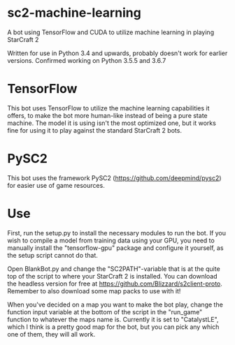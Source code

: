 # sc2-machine-learning
A bot using TensorFlow and CUDA to utilize machine learning in playing StarCraft 2


Written for use in Python 3.4 and upwards, probably doesn't work for earlier versions. 
Confirmed working on Python 3.5.5 and 3.6.7

# TensorFlow
This bot uses TensorFlow to utilize the machine learning capabilities it offers, to make the bot more human-like instead of being a pure state machine. The model it is using isn't the most optimized one, but it works fine for using it to play against the standard StarCraft 2 bots.

# PySC2
This bot uses the framework PySC2 (https://github.com/deepmind/pysc2) for easier use of game resources.

# Use
First, run the setup.py to install the necessary modules to run the bot. If you wish to compile a model from training data using your GPU, you need to manually install the "tensorflow-gpu" package and configure it yourself, as the setup script cannot do that. 

Open BlankBot.py and change the "SC2PATH"-variable that is at the quite top of the script to where your StarCraft 2 is installed. You can download the headless version for free at https://github.com/Blizzard/s2client-proto. Remember to also download some map packs to use with it!

When you've decided on a map you want to make the bot play, change the function input variable at the bottom of the script in the "run_game" function to whatever the maps name is. Currently it is set to "CatalystLE", which I think is a pretty good map for the bot, but you can pick any which one of them, they will all work.
